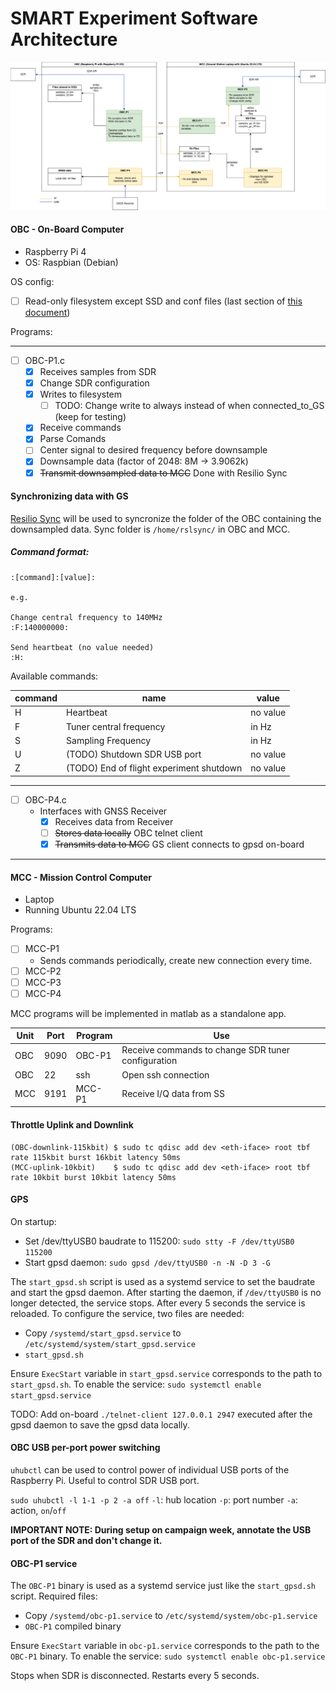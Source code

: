 # SMART Experiment Software Architecture

![Alt Text](images/SW_arch.png)

#### OBC - On-Board Computer

- Raspberry Pi 4
- OS: Raspbian (Debian)

OS config:
- [ ] Read-only filesystem except SSD and conf files (last section of [this document](docs/ro_rootfs.pdf))

Programs:

---
- [ ] OBC-P1.c
    - [x] Receives samples from SDR
    - [x] Change SDR configuration
    - [x] Writes to filesystem
        - [ ] TODO: Change write to always instead of when connected_to_GS (keep for testing)
    - [x] Receive commands
    - [x] Parse Comands
    - [ ] Center signal to desired frequency before downsample
    - [x] Downsample data (factor of 2048: 8M -> 3.9062k)
    - [x] ~~Transmit  downsampled data to MCC~~ Done with Resilio Sync

#### Synchronizing data with GS

[Resilio Sync](https://www.resilio.com/) will be used to syncronize the folder of the OBC containing the downsampled data.
Sync folder is ```/home/rslsync/``` in OBC and MCC.

##### Command format:

    :[command]:[value]:

    e.g.

    Change central frequency to 140MHz
    :F:140000000:

    Send heartbeat (no value needed)
    :H:
Available commands:

| command | name | value |
|-|-|-|
| H | Heartbeat | no value |
| F | Tuner central frequency| in Hz |
| S | Sampling Frequency | in Hz |
| U | (TODO) Shutdown SDR USB port | no value |
| Z | (TODO) End of flight experiment shutdown | no value |

---
- [ ] OBC-P4.c
    - Interfaces with GNSS Receiver
        - [x] Receives data from Receiver 
        - [ ] ~~Stores data locally~~ OBC telnet client
        - [x] ~~Transmits data to MCC~~ GS client connects to gpsd on-board
---


#### MCC - Mission Control Computer

- Laptop 
- Running Ubuntu 22.04 LTS

Programs:
- [ ] MCC-P1
    - Sends commands periodically, create new connection every time.
- [ ] MCC-P2
- [ ] MCC-P3
- [ ] MCC-P4

MCC programs will be implemented in matlab as a standalone app. 


| Unit | Port |Program|    Use         | 
|------|------|-------|----------------|
|OBC   | 9090 | OBC-P1|Receive commands to change SDR tuner configuration|
|OBC   |22    |  ssh  |  Open ssh connection     |
|MCC   | 9191 | MCC-P1|Receive I/Q data from SS  |

#### Throttle Uplink and Downlink

```
(OBC-downlink-115kbit) $ sudo tc qdisc add dev <eth-iface> root tbf rate 115kbit burst 16kbit latency 50ms
(MCC-uplink-10kbit)    $ sudo tc qdisc add dev <eth-iface> root tbf rate 10kbit burst 10kbit latency 50ms
```

#### GPS

On startup:
- Set /dev/ttyUSB0 baudrate to 115200: 
        ```sudo stty -F /dev/ttyUSB0 115200```
- Start gpsd daemon:
        ```sudo gpsd /dev/ttyUSB0 -n -N -D 3 -G```

The ```start_gpsd.sh``` script is used as a systemd service to set the baudrate and start the gpsd daemon. After starting the daemon, if ```/dev/ttyUSB0``` is no longer detected, the service stops. After every 5 seconds the service is reloaded. 
To configure the service, two files are needed:
- Copy ```/systemd/start_gpsd.service``` to ```/etc/systemd/system/start_gpsd.service```
- ```start_gpsd.sh```

Ensure ```ExecStart``` variable in ```start_gpsd.service``` corresponds to the path to ```start_gpsd.sh```. To enable the service:
```sudo systemctl enable start_gpsd.service```

TODO: Add on-board ```./telnet-client 127.0.0.1 2947``` executed after the gpsd daemon to save the gpsd data locally.

#### OBC USB per-port power switching 

```uhubctl``` can be used to control power of individual USB ports of the Raspberry Pi. Useful to control SDR USB port.

```sudo uhubctl -l 1-1 -p 2 -a off```
```-l```: hub location
```-p```: port number
```-a```: action, ```on```/```off```

**IMPORTANT NOTE: During setup on campaign week, annotate the USB port of the SDR and don't change it.**


#### OBC-P1 service

The ```OBC-P1``` binary is used as a systemd service just like the ```start_gpsd.sh``` script. Required files:
- Copy ```/systemd/obc-p1.service``` to ```/etc/systemd/system/obc-p1.service```
- ```OBC-P1``` compiled binary

Ensure ```ExecStart``` variable in ```obc-p1.service``` corresponds to the path to the ```OBC-P1``` binary. To enable the service:
```sudo systemctl enable obc-p1.service```

Stops when SDR is disconnected. Restarts every 5 seconds. 